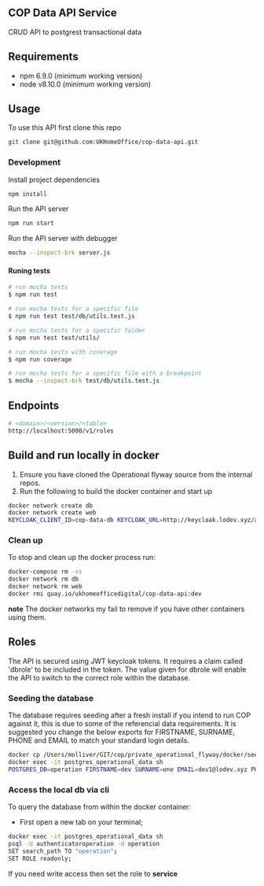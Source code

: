 ## COP Data API Service

CRUD API to postgrest transactional data

## Requirements

* npm 6.9.0 (minimum working version)
* node v8.10.0 (minimum working version)

## Usage

To use this API first clone this repo

```sh
git clone git@github.com:UKHomeOffice/cop-data-api.git
```

### Development

Install project dependencies

```sh
npm install
```

Run the API server

```sh
npm run start
```

Run the API server with debugger

```sh
mocha --inspect-brk server.js
```

#### Runing tests

```sh
# run mocha tests
$ npm run test

# run mocha tests for a specific file
$ npm run test test/db/utils.test.js

# run mocha tests for a specific folder
$ npm run test test/utils/

# run mocha tests with coverage
$ npm run coverage

# run mocha tests for a specific file with a breakpoint
$ mocha --inspect-brk test/db/utils.test.js
```

## Endpoints

```sh
# <domain>/<version>/<table>
http://localhost:5000/v1/roles
```

## Build and run locally in docker

1. Ensure you have cloned the Operational flyway source from the internal repos.
2. Run the following to build the docker container and start up

```bash
docker network create db
docker network create web
KEYCLOAK_CLIENT_ID=cop-data-db KEYCLOAK_URL=http://keycloak.lodev.xyz/auth/realms/dev OPERATIONAL_FLYWAY=/FULL_PATH_TO_FLYWAY_SOURCE/private_operational_flyway docker-compose up
```

### Clean up

To stop and clean up the docker process run:

```bash
docker-compose rm -vs
docker network rm db
docker network rm web
docker rmi quay.io/ukhomeofficedigital/cop-data-api:dev
```

**note** The docker networks my fail to remove if you have other containers using them.

## Roles

The API is secured using JWT keycloak tokens. It requires a claim called 'dbrole' to be included in the token.
The value given for dbrole will enable the API to switch to the correct role within the database.

### Seeding the database

The database requires seeding after a fresh install if you intend to run COP against it, this is due to some of the referencial data requirements. It is suggested you change the below exports for FIRSTNAME, SURNAME, PHONE and EMAIL to match your standard login details.

```bash
docker cp /Users/molliver/GIT/cop/private_operational_flyway/docker/seed_db.sh postgres_operational_data:/tmp/
docker exec -it postgres_operational_data sh
POSTGRES_DB=operation FIRSTNAME=dev SURNAME=one EMAIL=dev1@lodev.xyz PHONE=00000000000 /tmp/seed_db.sh
```

### Access the local db via cli

To query the database from within the docker container:

* First open a new tab on your terminal;

```bash
docker exec -it postgres_operational_data sh
psql -U authenticatoroperation -d operation
SET search_path TO "operation";
SET ROLE readonly;
```

If you need write access then set the role to **service**
